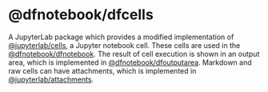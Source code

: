 # @dfnotebook/dfcells

A JupyterLab package which provides a modified implementation of [@jupyterlab/cells](https://github.com/jupyterlab/jupyterlab/tree/master/packages/cells), a Jupyter notebook cell.
These cells are used in the [@dfnotebook/dfnotebook](../dfnotebook).
The result of cell execution is shown in an output area, which is implemented in [@dfnotebook/dfoutputarea](../dfoutputarea).
Markdown and raw cells can have attachments, which is implemented in [@jupyterlab/attachments](https://github.com/jupyterlab/jupyterlab/tree/master/packages/attachments).
